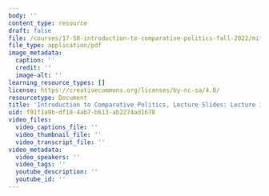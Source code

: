 ```yaml
---
body: ''
content_type: resource
draft: false
file: /courses/17-50-introduction-to-comparative-politics-fall-2022/mit17_50f22_lec13.pdf
file_type: application/pdf
image_metadata:
  caption: ''
  credit: ''
  image-alt: ''
learning_resource_types: []
license: https://creativecommons.org/licenses/by-nc-sa/4.0/
resourcetype: Document
title: 'Introduction to Comparative Politics, Lecture Slides: Lecture 13, Corruption'
uid: f91f1a9b-df18-4ab7-b613-ab2274ad1678
video_files:
  video_captions_file: ''
  video_thumbnail_file: ''
  video_transcript_file: ''
video_metadata:
  video_speakers: ''
  video_tags: ''
  youtube_description: ''
  youtube_id: ''
---
```

